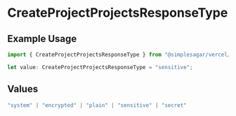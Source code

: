 # CreateProjectProjectsResponseType

## Example Usage

```typescript
import { CreateProjectProjectsResponseType } from "@simplesagar/vercel/models/createprojectop.js";

let value: CreateProjectProjectsResponseType = "sensitive";
```

## Values

```typescript
"system" | "encrypted" | "plain" | "sensitive" | "secret"
```
